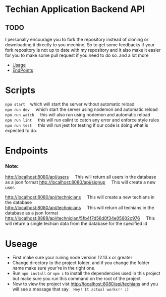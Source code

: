 # Techian Application Backend API

## TODO

I personally encourage you to fork the repository instead of cloning or downloading it directly to you mechine,
So to get some feedbacks if your fork repository is not up to date with my repository and it also make it easier for you to make some pull request if you need to do so. and a lot more

- [Usage](#Useage)
- [EndPoints](#Endpoints)

# Scripts

`npm start` &nbsp; &nbsp;which will start the server without automatic reload <br>
`npm run dev` &nbsp; &nbsp; which start the server using nodemon and automatic reload <br>
`npm run watch` &nbsp; &nbsp; this will also run using nodemon and automatic reload<br>
`npm run lint` &nbsp; &nbsp; this will run eslint to catch any error and enforce style rules <br>
`npm run test` &nbsp; &nbsp; this will run jest for testing if our code is doing what is expected to do.

# Endpoints

### Note:

[http://localhost:8080/api/users]() &nbsp; &nbsp; This will return all users in the database as a json format
[http://localhost:8080/api/signup]() &nbsp; &nbsp; This will create a new user.

[http://localhost:8080/api/technicians]() &nbsp; &nbsp; This will create a new techians in the database <br>
[http://localhost:8080/api/technicians]() &nbsp; &nbsp; This will return all techians in the database as a json format <br>
[http://localhost:8888/api/technician/5fb4f7d56d0f34e05602c976]() &nbsp; &nbsp; This will return a single techian data from
the database for the specified id

# Useage

- First make sure your runing node version 12.13.x or greater
- Change directory to the project folder, and if you change the folder name make sure your're in the right one.
- Run `npm install` or `npm i` to install the dependencies used in this project but make sure you run this command on the root of the project
- Now to view the project vist [http://localhost:8080/api/techians]() and you will see a message that say &nbsp; &nbsp;`Hey! It actual works!! :)`
